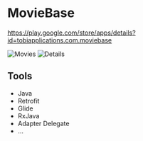 # MovieBase

https://play.google.com/store/apps/details?id=tobiapplications.com.moviebase

![Movies](https://lh3.googleusercontent.com/ZSb2vuOR3So2qWwI8N1D0IjE1jhIZy971gvPR4Aca-5vKCDHfIIzjv1uTilFKSL-_NyD=w1363-h820-rw)
![Details](https://lh3.googleusercontent.com/Xe9YPJQa2EwMgMP20r_Dy12zzom-O4xf5Dfd3OIe4_uO45qFf830j3dxedrvLpGO9g=w1363-h820-rw)


## Tools
- Java
- Retrofit
- Glide
- RxJava
- Adapter Delegate
- ...
